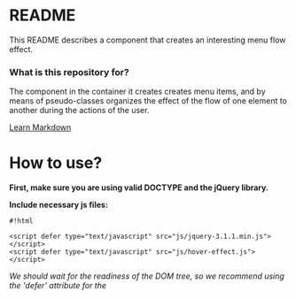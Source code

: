# README #

This README describes a component that creates an interesting menu flow effect.

### What is this repository for? ###

 The component in the container it creates creates menu items, 
 and by means of pseudo-classes organizes the effect of the flow 
 of one element to another during the actions of the user.

 [Learn Markdown](http://gordievskiy.com/lab/hover_effect)

# How to use? #

**First, make sure you are using valid DOCTYPE and the jQuery library.**

**Include necessary js files:**
    
```
#!html

<script defer type="text/javascript" src="js/jquery-3.1.1.min.js"></script>
<script defer type="text/javascript" src="js/hover-effect.js"></script>
```


*We should wait for the readiness of the DOM tree, so we recommend using the 'defer' attribute for the <script> tag.*

**Add CSS file:**
    
```
#!html

<link href="css/hover-effect-styles.css" rel="stylesheet">
```
*Read carefully the css file, some settings of the component depend on it:*

* the speed of the effect playback

* background-color of the effect

**Create a element <ul> like this:**
    
```
#!html

<ul class="horizontal-hover-effect"></ul> or this one:
<ul class="vertical-hover-effect"></ul>
```

*You can use any class, the main thing is to transfer the component to the container, in which it will place the necessary elements and perform the necessary actions.*

**Fire plugin using jQuery selector.**

This is basic - uses default settings:
    
```
#!javascript

$(selector).gordHoverEffect();
```

**You can set the following custom settings:**

* Names of menu items

    *Default: 'item 1', 'item 2' and so on*

* Links that should open when you click on menu items


```
#!html

    <a href='javascript:;'></a>
```


* Direction of the effect: vertical or horizontal

    *Default: 'horizontal'*

    *If your component should work vertically, do not forget to add the parameter:* 


```
#!javascript

    directions: 'vertical'
```

**Optional settings:**


* set the class for the elements created by the component
    
    *Dafault: null*

* set the handler for the click event
    
    *Default: null*


**Example:**
```
#!javascript

$(selector).gordHoverEffect({
    directions: 'horizontal',
    itemsName : [
        'item 1',
        'item 2'
    ],
    links     : [
      'javascript:;',
      'javascript:;'
    ],
    // Optional settings:
    itemClass : null,
    onClick   : null
});
```

*You can initialize instances of the effect one at a time, or you can specify settings for multiple instances at once, if they are the same.
Vertical and horizontal effects are set separately using different initial options 'directions'.*

**Example of setting a full configuration:**

```
#!javascript

$('.vertical-hover-effect').gordHoverEffect({
    directions: 'vertical',
    itemsName : [
        'Clothing',
        'Electronics',
        'Shoes',
        'Watches',
        'Jewellery',
        'Sports'
    ],
    links     : [
      '/clothing',
      '/electronics',
      '/shoes',
      '/watches',
      '/jewellery',
      '/sports',
    ],
    // Optional settings:
    itemClass : 'myClass',
    onClick   : handler
});

function handler (event) {
    console.log( $( event.target ) );
};
```

### Who do I talk to? ###

 I'm a repo owner.